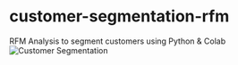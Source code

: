 # customer-segmentation-rfm
RFM Analysis to segment customers using Python &amp; Colab
![Customer Segmentation](https://i.postimg.cc/DZHMsSW3/My.jpg)
